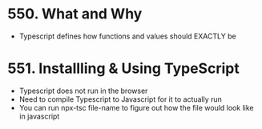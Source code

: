 # 550. What and Why

-   Typescript defines how functions and values should EXACTLY be

# 551. Installling & Using TypeScript

-   Typescript does not run in the browser
-   Need to compile Typescript to Javascript for it to actually run
-   You can run npx-tsc file-name to figure out how the file would look like in javascript

